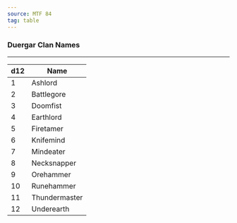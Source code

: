 ```yaml
---
source: MTF 84
tag: table
---
```


### Duergar Clan Names
---
|d12|Name|
|----|------------|
|1|Ashlord|
|2|Battlegore|
|3|Doomfist|
|4|Earthlord|
|5|Firetamer|
|6|Knifemind|
|7|Mindeater|
|8|Necksnapper|
|9|Orehammer|
|10|Runehammer|
|11|Thundermaster|
|12|Underearth|
